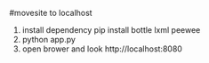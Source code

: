 #movesite to localhost
1. install dependency 
   pip install bottle lxml  peewee 
2. python app.py
3. open brower and look http://localhost:8080


